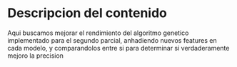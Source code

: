 # Descripcion del contenido
Aqui buscamos mejorar el rendimiento del algoritmo genetico implementado para el segundo parcial, anhadiendo nuevos features en cada modelo, y comparandolos entre si para determinar si verdaderamente mejoro la precision
